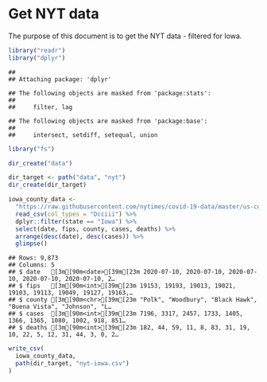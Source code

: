 Get NYT data
================

The purpose of this document is to get the NYT data - filtered for Iowa.

``` r
library("readr")
library("dplyr")
```

    ## 
    ## Attaching package: 'dplyr'

    ## The following objects are masked from 'package:stats':
    ## 
    ##     filter, lag

    ## The following objects are masked from 'package:base':
    ## 
    ##     intersect, setdiff, setequal, union

``` r
library("fs")
```

``` r
dir_create("data")

dir_target <- path("data", "nyt")
dir_create(dir_target)
```

``` r
iowa_county_data <- 
  "https://raw.githubusercontent.com/nytimes/covid-19-data/master/us-counties.csv" %>%
  read_csv(col_types = "Dcciii") %>%
  dplyr::filter(state == "Iowa") %>%
  select(date, fips, county, cases, deaths) %>%
  arrange(desc(date), desc(cases)) %>%
  glimpse()
```

    ## Rows: 9,873
    ## Columns: 5
    ## $ date   [3m[90m<date>[39m[23m 2020-07-10, 2020-07-10, 2020-07-10, 2020-07-10, 2020-07-10, 2…
    ## $ fips   [3m[90m<int>[39m[23m 19153, 19193, 19013, 19021, 19103, 19113, 19049, 19127, 19163,…
    ## $ county [3m[90m<chr>[39m[23m "Polk", "Woodbury", "Black Hawk", "Buena Vista", "Johnson", "L…
    ## $ cases  [3m[90m<int>[39m[23m 7196, 3317, 2457, 1733, 1405, 1366, 1365, 1080, 1002, 918, 851…
    ## $ deaths [3m[90m<int>[39m[23m 182, 44, 59, 11, 8, 83, 31, 19, 10, 22, 5, 12, 31, 44, 3, 0, 2…

``` r
write_csv(
  iowa_county_data,
  path(dir_target, "nyt-iowa.csv")
)
```
